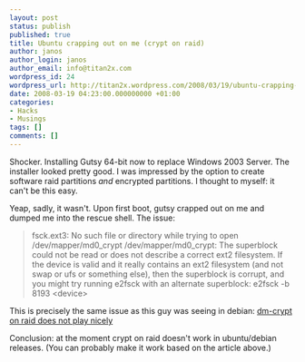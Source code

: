 ```yaml
---
layout: post
status: publish
published: true
title: Ubuntu crapping out on me (crypt on raid)
author: janos
author_login: janos
author_email: info@titan2x.com
wordpress_id: 24
wordpress_url: http://titan2x.wordpress.com/2008/03/19/ubuntu-crapping-out-on-me-crypt-on-raid/
date: 2008-03-19 04:23:00.000000000 +01:00
categories:
- Hacks
- Musings
tags: []
comments: []
---
```

Shocker. Installing Gutsy 64-bit now to replace Windows 2003 Server. The installer looked pretty good. I was impressed by the option to create software raid partitions <em>and</em> encrypted partitions. I thought to myself: it can't be this easy.

Yeap, sadly, it wasn't. Upon first boot, gutsy crapped out on me and dumped me into the rescue shell. The issue:
<blockquote>fsck.ext3: No such file or directory while trying to open /dev/mapper/md0_crypt
/dev/mapper/md0_crypt:
The superblock could not be read or does not describe a correct ext2
filesystem.  If the device is valid and it really contains an ext2
filesystem (and not swap or ufs or something else), then the superblock
is corrupt, and you might try running e2fsck with an alternate superblock:
    e2fsck -b 8193 &lt;device&gt;</blockquote>

This is precisely the same issue as this guy was seeing in debian:
<a href="http://bugs.debian.org/cgi-bin/bugreport.cgi?bug=393728">dm-crypt on raid does not play nicely</a>

Conclusion: at the moment crypt on raid doesn't work in ubuntu/debian releases. (You can probably make it work based on the article above.)
